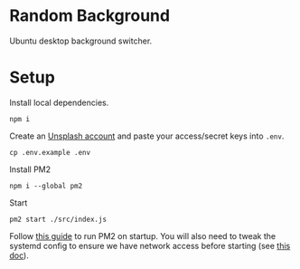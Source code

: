 # Random Background

Ubuntu desktop background switcher.

# Setup

Install local dependencies.

```
npm i
```

Create an [Unsplash account](https://unsplash.com/developers) and paste your access/secret keys into `.env`.

```
cp .env.example .env
```

Install PM2

```
npm i --global pm2
```

Start

```
pm2 start ./src/index.js
```

Follow [this guide](http://pm2.keymetrics.io/docs/usage/startup/) to run PM2 on startup. You will also need to tweak the systemd config to ensure we have network access before starting (see [this doc](http://pm2.keymetrics.io/docs/usage/startup/#systemd-installation-checking)).

